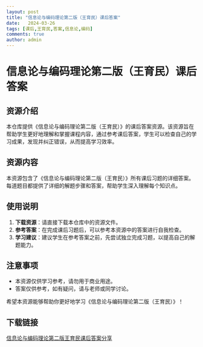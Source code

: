 ```yaml
---
layout: post
title: "信息论与编码理论第二版（王育民）课后答案"
date:   2024-03-26
tags: [课后,王育民,答案,信息论,编码]
comments: true
author: admin
---
```

# 信息论与编码理论第二版（王育民）课后答案

## 资源介绍

本仓库提供《信息论与编码理论第二版（王育民）》的课后答案资源。该资源旨在帮助学生更好地理解和掌握课程内容，通过参考课后答案，学生可以检查自己的学习成果，发现并纠正错误，从而提高学习效率。

## 资源内容

本资源包含了《信息论与编码理论第二版（王育民）》所有课后习题的详细答案。每道题目都提供了详细的解题步骤和答案，帮助学生深入理解每个知识点。

## 使用说明

1. **下载资源**：请直接下载本仓库中的资源文件。
2. **参考答案**：在完成课后习题后，可以参考本资源中的答案进行自我检查。
3. **学习建议**：建议学生在参考答案之前，先尝试独立完成习题，以提高自己的解题能力。

## 注意事项

- 本资源仅供学习参考，请勿用于商业用途。
- 答案仅供参考，如有疑问，请与老师或同学讨论。

希望本资源能够帮助你更好地学习《信息论与编码理论第二版（王育民）》！

## 下载链接

[信息论与编码理论第二版王育民课后答案分享](https://pan.quark.cn/s/6776791f398a)